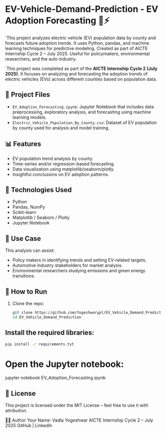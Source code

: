 # EV-Vehicle-Demand-Prediction - EV Adoption Forecasting 🚗⚡
`This project analyzes electric vehicle (EV) population data by county and forecasts future adoption trends. It uses Python, pandas, and machine learning techniques for predictive modeling. Created as part of AICTE Internship Cycle 2 – July 2025. Useful for policymakers, environmental researchers, and the auto industry.


`This project was completed as part of the **AICTE Internship Cycle 2 (July 2025)**. It focuses on analyzing and forecasting the adoption trends of electric vehicles (EVs) across different counties based on population data.

## 📁 Project Files

- `EV_Adoption_Forecasting.ipynb`: Jupyter Notebook that includes data preprocessing, exploratory analysis, and forecasting using machine learning models.
- `Electric_Vehicle_Population_By_County.csv`: Dataset of EV population by county used for analysis and model training.

## 📊 Features

- EV population trend analysis by county.
- Time-series and/or regression-based forecasting.
- Data visualization using matplotlib/seaborn/plotly.
- Insightful conclusions on EV adoption patterns.

## 🔧 Technologies Used

- Python
- Pandas, NumPy
- Scikit-learn
- Matplotlib / Seaborn / Plotly
- Jupyter Notebook

## 📌 Use Case

This analysis can assist:
- Policy makers in identifying trends and setting EV-related targets.
- Automotive industry stakeholders for market analysis.
- Environmental researchers studying emissions and green energy transitions.

## 🚀 How to Run

1. Clone the repo:
   ```bash
   git clone https://github.com/Yogeshwarypl/EV_Vehicle_Demand_Prediction.git
   cd EV_Vehicle_Demand_Prediction

   ```
## Install the required libraries:

```bash
pip install -r requirements.txt
```

# Open the Jupyter notebook:
jupyter notebook EV_Adoption_Forecasting.ipynb

## 📄 License
This project is licensed under the MIT License – feel free to use it with attribution.


👩‍💻 Author
Your Name: Vadla Yogeshwar
AICTE Internship Cycle 2 – July 2025
GitHub | LinkedIn
